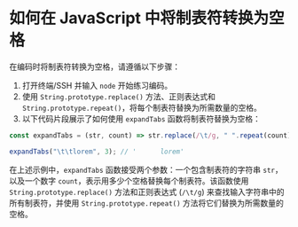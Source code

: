 # 如何在 JavaScript 中将制表符转换为空格

在编码时将制表符转换为空格，请遵循以下步骤：

1. 打开终端/SSH 并输入 `node` 开始练习编码。
2. 使用 `String.prototype.replace()` 方法、正则表达式和 `String.prototype.repeat()`，将每个制表符替换为所需数量的空格。
3. 以下代码片段展示了如何使用 `expandTabs` 函数将制表符替换为空格：

```js
const expandTabs = (str, count) => str.replace(/\t/g, " ".repeat(count));

expandTabs("\t\tlorem", 3); // '      lorem'
```

在上述示例中，`expandTabs` 函数接受两个参数：一个包含制表符的字符串 `str`，以及一个数字 `count`，表示用多少个空格替换每个制表符。该函数使用 `String.prototype.replace()` 方法和正则表达式 (`/\t/g`) 来查找输入字符串中的所有制表符，并使用 `String.prototype.repeat()` 方法将它们替换为所需数量的空格。
